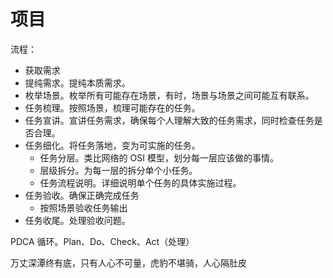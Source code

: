 # 项目

流程：

- 获取需求
- 提纯需求。提纯本质需求。
- 枚举场景。枚举所有可能存在场景，有时，场景与场景之间可能互有联系。
- 任务梳理。按照场景，梳理可能存在的任务。
- 任务宣讲。宣讲任务需求，确保每个人理解大致的任务需求，同时检查任务是否合理。
- 任务细化。将任务落地，变为可实施的任务。
  - 任务分层。类比网络的 OSI 模型，划分每一层应该做的事情。
  - 层级拆分。为每一层的拆分单个小任务。
  - 任务流程说明。详细说明单个任务的具体实施过程。
- 任务验收。确保正确完成任务
  - 按照场景验收任务输出
- 任务收尾。处理验收问题。

PDCA 循环。Plan、Do、Check、Act（处理）

万丈深潭终有底，只有人心不可量，虎豹不堪骑，人心隔肚皮
